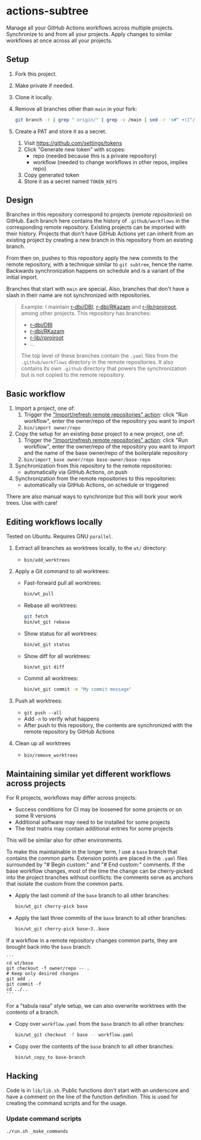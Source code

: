 # actions-subtree

Manage all your GitHub Actions workflows across multiple projects.
Synchronize to and from all your projects.
Apply changes to similar workflows at once across all your projects.

## Setup

1. Fork this project.
1. Make private if needed.
1. Clone it locally.
1. Remove all branches other than `main` in your fork:

    ```sh
    git branch -r | grep " origin/" | grep -v /main | sed -r 's#^ +([^/]+)/(.*)$#git push \1 :\2#' | sh
    ```

1. Create a PAT and store it as a secret.
    1. Visit <https://github.com/settings/tokens>
    1. Click "Generate new token" with scopes:
        - repo (needed because this is a private repository)
        - workflow (needed to change workflows in other repos, implies repo)
    1. Copy generated token
    1. Store it as a secret named `TOKEN_KEYS`

## Design

Branches in this repository correspond to projects (*remote repositories*) on GitHub.
Each branch here contains the history of `.github/workflows` in the corresponding remote repository.
Existing projects can be imported with their history.
Projects that don't have GitHub Actions yet can inherit from an existing project by creating a new branch in this repository from an existing branch.

From then on, pushes to this repository apply the new commits to the remote repository, with a technique similar to `git subtree`, hence the name.
Backwards synchronization happens on schedule and is a variant of the initial import.

Branches that start with `main` are special.
Also, branches that don't have a slash in their name are not synchronized with repositories.

> Example: I maintain [r-dbi/DBI](https://github.com/r-dbi/DBI), [r-dbi/RKazam](https://github.com/r-dbi/RKazam) and [r-lib/rprojroot](https://github.com/r-lib/rprojroot), among other projects.
> This repository has branches:
>
> - [r-dbi/DBI](https://github.com/krlmlr/actions-subtree/tree/r-dbi/DBI)
> - [r-dbi/RKazam](https://github.com/krlmlr/actions-subtree/tree/r-dbi/RKazam)
> - [r-lib/rprojroot](https://github.com/krlmlr/actions-subtree/tree/r-lib/rprojroot)
> - ...
>
> The top level of these branches contain the `.yaml` files from the `.github/workflows` directory in the remote repositories.
> It also contains its own `.github` directory that powers the synchronization but is not copied to the remote repository.


## Basic workflow

1. Import a project, one of:
    1. Trigger the ["Import/refresh remote repositories" action](https://github.com/krlmlr/actions-subtree/actions?query=workflow%3A%22Import%2Frefresh+remote+repositories%22): click "Run workflow", enter the owner/repo of the repository you want to import
    1. `bin/import owner/repo`
1. Copy the setup for an existing *base* project to a new project, one of:
    1. Trigger the ["Import/refresh remote repositories" action](https://github.com/krlmlr/actions-subtree/actions?query=workflow%3A%22Import%2Frefresh+remote+repositories%22): click "Run workflow", enter the owner/repo of the repository you want to import and the name of the base owner/repo of the boilerplate repository
    1. `bin/import_base owner/repo base-owner/base-repo`
1. Synchronization from this repository to the remote repositories:
    - automatically via GitHub Actions, on push
1. Synchronization from the remote repositories to this repositories:
    - automatically via GitHub Actions, on schedule or triggered

There are also manual ways to synchronize but this will bork your work trees.
Use with care!


## Editing workflows locally

Tested on Ubuntu.
Requires GNU `parallel`.

1. Extract all branches as worktrees locally, to the `wt/` directory:
    - `bin/add_worktrees`
1. Apply a Git command to all worktrees:
    - Fast-forward pull all worktrees:

        ```sh
        bin/wt_pull
        ```

    - Rebase all worktrees:

        ```sh
        git fetch
        bin/wt_git rebase
        ```

    - Show status for all worktrees:

        ```sh
        bin/wt_git status
        ```

    - Show diff for all worktrees:

        ```sh
        bin/wt_git diff
        ```

    - Commit all worktrees:

        ```sh
        bin/wt_git commit -m "My commit message"
        ```

1. Push all worktrees:
    - `git push --all`
    - Add `-n` to verify what happens
    - After push to this repository, the contents are synchronized with the remote repository by GitHub Actions
1. Clean up all worktrees
    - `bin/remove_worktrees`


## Maintaining similar yet different workflows across projects

For R projects, workflows may differ across projects:

- Success conditions for CI may be loosened for some projects or on some R versions
- Additional software may need to be installed for some projects
- The test matrix may contain additional entries for some projects

This will be similar also for other environments.

To make this maintainable in the longer term, I use a `base` branch that contains the common parts.
Extension points are placed in the `.yaml` files surrounded by "# Begin custom:" and "# End custom:" comments.
If the base workflow changes, most of the time the change can be cherry-picked into the project branches without conflicts: the comments serve as anchors that isolate the custom from the common parts.

- Apply the last commit of the `base` branch to all other branches:

    ```sh
    bin/wt_git cherry-pick base
    ```

- Apply the last three commits of the `base` branch to all other branches:

    ```sh
    bin/wt_git cherry-pick base~3..base
    ```

If a workflow in a remote repository changes common parts, they are brought back into the `base` branch.

    ```
    cd wt/base
    git checkout -f owner/repo -- .
    # Keep only desired changes
    git add .
    git commit -f
    cd ../..
    ```

For a "tabula rasa" style setup, we can also overwrite worktrees with the contents of a branch.

- Copy over `workflow.yaml` from the `base` branch to all other branches:

    ```sh
    bin/wt_git checkout -f base -- workflow.yaml
    ```

- Copy over the contents of the `base` branch to all other branches:

    ```sh
    bin/wt_copy_to base-branch
    ```

## Hacking

Code is in `lib/lib.sh`.
Public functions don't start with an underscore and have a comment on the line of the function definition.
This is used for creating the command scripts and for the usage.

### Update command scripts

```sh
./run.sh _make_commands
```
